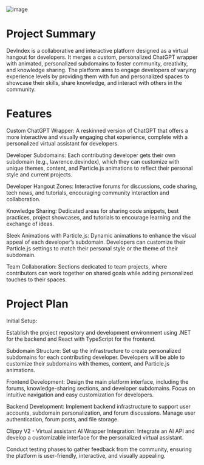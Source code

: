 ![image](https://github.com/user-attachments/assets/8cf3ac92-7aa1-4976-9126-814443e8554c)

# Project Summary
DevIndex is a collaborative and interactive platform designed as a virtual hangout for developers. It merges a custom, personalized ChatGPT wrapper with animated, personalized subdomains to foster community, creativity, and knowledge sharing. The platform aims to engage developers of varying experience levels by providing them with fun and personalized spaces to showcase their skills, share knowledge, and interact with others in the community.

# Features
Custom ChatGPT Wrapper: A reskinned version of ChatGPT that offers a more interactive and visually engaging chat experience, complete with a personalized virtual assistant for developers.

Developer Subdomains: Each contributing developer gets their own subdomain (e.g., lawrence.devindex), which they can customize with unique themes, content, and Particle.js animations to reflect their personal style and current projects.

Developer Hangout Zones: Interactive forums for discussions, code sharing, tech news, and tutorials, encouraging community interaction and collaboration.

Knowledge Sharing: Dedicated areas for sharing code snippets, best practices, project showcases, and tutorials to encourage learning and the exchange of ideas.

Sleek Animations with Particle.js: Dynamic animations to enhance the visual appeal of each developer’s subdomain. Developers can customize their Particle.js settings to match their personal style or the theme of their subdomain.

Team Collaboration: Sections dedicated to team projects, where contributors can work together on shared goals while adding personalized touches to their spaces.

# Project Plan
Initial Setup:

Establish the project repository and development environment using .NET for the backend and React with TypeScript for the frontend.

Subdomain Structure:
Set up the infrastructure to create personalized subdomains for each contributing developer. Developers will be able to customize their subdomains with themes, content, and Particle.js animations.

Frontend Development:
Design the main platform interface, including the forums, knowledge-sharing sections, and developer subdomains. Focus on intuitive navigation and easy customization for developers.

Backend Development:
Implement backend infrastructure to support user accounts, subdomain personalization, and forum discussions. Manage user authentication, forum posts, and file storage.

Clippy V2 - Virtual assistant AI Wrapper Integration:
Integrate an AI API and develop a customizable interface for the personalized virtual assistant.

Conduct testing phases to gather feedback from the community, ensuring the platform is user-friendly, interactive, and visually appealing.

